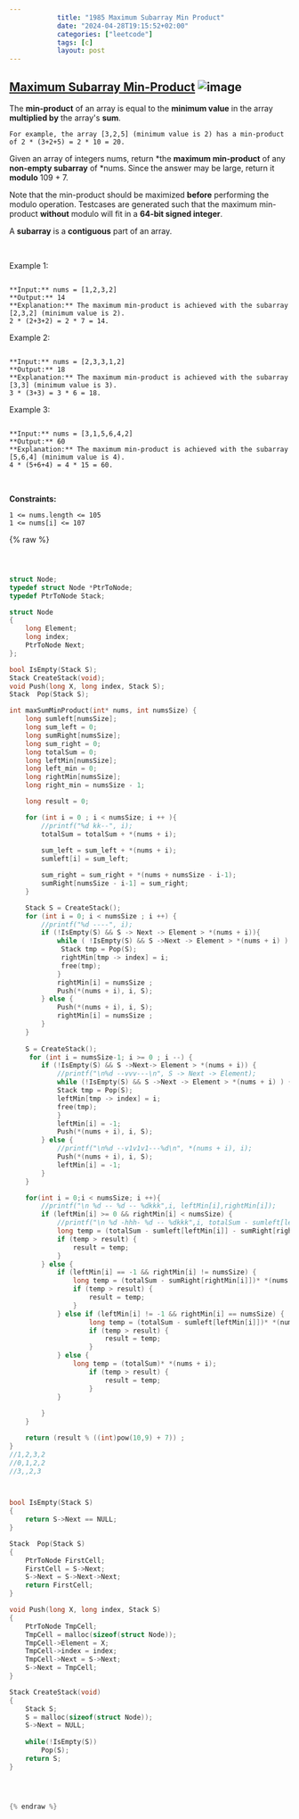 ```yaml
---
            title: "1985 Maximum Subarray Min Product"
            date: "2024-04-28T19:15:52+02:00"
            categories: ["leetcode"]
            tags: [c]
            layout: post
---
```

            
## [Maximum Subarray Min-Product](https://leetcode.com/problems/maximum-subarray-min-product) ![image](https://img.shields.io/badge/Difficulty-Medium-orange)

The **min-product** of an array is equal to the **minimum value** in the array **multiplied by** the array's **sum**.

	For example, the array [3,2,5] (minimum value is 2) has a min-product of 2 * (3+2+5) = 2 * 10 = 20.

Given an array of integers nums, return *the **maximum min-product** of any **non-empty subarray** of *nums. Since the answer may be large, return it **modulo** 109 + 7.

Note that the min-product should be maximized **before** performing the modulo operation. Testcases are generated such that the maximum min-product **without** modulo will fit in a **64-bit signed integer**.

A **subarray** is a **contiguous** part of an array.

 

Example 1:

```

**Input:** nums = [1,2,3,2]
**Output:** 14
**Explanation:** The maximum min-product is achieved with the subarray [2,3,2] (minimum value is 2).
2 * (2+3+2) = 2 * 7 = 14.

```

Example 2:

```

**Input:** nums = [2,3,3,1,2]
**Output:** 18
**Explanation:** The maximum min-product is achieved with the subarray [3,3] (minimum value is 3).
3 * (3+3) = 3 * 6 = 18.

```

Example 3:

```

**Input:** nums = [3,1,5,6,4,2]
**Output:** 60
**Explanation:** The maximum min-product is achieved with the subarray [5,6,4] (minimum value is 4).
4 * (5+6+4) = 4 * 15 = 60.

```

 

**Constraints:**

	1 <= nums.length <= 105
	1 <= nums[i] <= 107

{% raw %}


````c



struct Node;
typedef struct Node *PtrToNode;
typedef PtrToNode Stack;

struct Node
{
    long Element;
    long index;
    PtrToNode Next;
};

bool IsEmpty(Stack S);
Stack CreateStack(void);
void Push(long X, long index, Stack S);
Stack  Pop(Stack S);

int maxSumMinProduct(int* nums, int numsSize) {
    long sumleft[numsSize];
    long sum_left = 0;
    long sumRight[numsSize];
    long sum_right = 0;
    long totalSum = 0;
    long leftMin[numsSize];
    long left_min = 0;
    long rightMin[numsSize];
    long right_min = numsSize - 1;

    long result = 0;

    for (int i = 0 ; i < numsSize; i ++ ){
        //printf("%d kk--", i);
        totalSum = totalSum + *(nums + i);
        
        sum_left = sum_left + *(nums + i);
        sumleft[i] = sum_left;

        sum_right = sum_right + *(nums + numsSize - i-1);
        sumRight[numsSize - i-1] = sum_right;
    }

    Stack S = CreateStack();
    for (int i = 0; i < numsSize ; i ++) {
        //printf("%d ----", i);
        if (!IsEmpty(S) && S -> Next -> Element > *(nums + i)){
            while ( !IsEmpty(S) && S ->Next -> Element > *(nums + i) ) {
             Stack tmp = Pop(S);
             rightMin[tmp -> index] = i;
             free(tmp);
            }
            rightMin[i] = numsSize ;
            Push(*(nums + i), i, S);
        } else {
            Push(*(nums + i), i, S);
            rightMin[i] = numsSize ;
        }
    }
     
    S = CreateStack();
     for (int i = numsSize-1; i >= 0 ; i --) {
        if (!IsEmpty(S) && S ->Next-> Element > *(nums + i)) {
            //printf("\n%d --vvv---\n", S -> Next -> Element);
            while (!IsEmpty(S) && S ->Next -> Element > *(nums + i) ) {
            Stack tmp = Pop(S);
            leftMin[tmp -> index] = i;
            free(tmp);
            }
            leftMin[i] = -1;
            Push(*(nums + i), i, S);
        } else {
            //printf("\n%d --v1v1v1---%d\n", *(nums + i), i);
            Push(*(nums + i), i, S);
            leftMin[i] = -1;
        }        
    }

    for(int i = 0;i < numsSize; i ++){
        //printf("\n %d -- %d -- %dkkk",i, leftMin[i],rightMin[i]);
        if (leftMin[i] >= 0 && rightMin[i] < numsSize) {
            //printf("\n %d -hhh- %d -- %dkkk",i, totalSum - sumleft[leftMin[i]] - sumRight[rightMin[i]],rightMin[i]);
            long temp = (totalSum - sumleft[leftMin[i]] - sumRight[rightMin[i]])* *(nums + i);
            if (temp > result) {
                result = temp;
            }
        } else {
            if (leftMin[i] == -1 && rightMin[i] != numsSize) {
                long temp = (totalSum - sumRight[rightMin[i]])* *(nums + i);
                if (temp > result) {
                    result = temp;
                }
            } else if (leftMin[i] != -1 && rightMin[i] == numsSize) {
                    long temp = (totalSum - sumleft[leftMin[i]])* *(nums + i);
                    if (temp > result) {
                        result = temp;
                    }
            } else {
                long temp = (totalSum)* *(nums + i);
                    if (temp > result) {
                        result = temp;
                    }
            }
            
        }
    }

    return (result % ((int)pow(10,9) + 7)) ; 
}
//1,2,3,2
//0,1,2,2
//3,,2,3



bool IsEmpty(Stack S)
{
    return S->Next == NULL;
}

Stack  Pop(Stack S)
{
    PtrToNode FirstCell;
    FirstCell = S->Next;
    S->Next = S->Next->Next;
    return FirstCell;
}

void Push(long X, long index, Stack S)
{
    PtrToNode TmpCell;
    TmpCell = malloc(sizeof(struct Node));
    TmpCell->Element = X;
    TmpCell->index = index;
    TmpCell->Next = S->Next;
    S->Next = TmpCell;
}

Stack CreateStack(void)
{
    Stack S;
    S = malloc(sizeof(struct Node));
    S->Next = NULL;
   
    while(!IsEmpty(S))
        Pop(S);
    return S;
}




{% endraw %}
